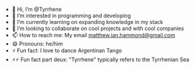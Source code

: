 - 👋 Hi, I’m @Tyrrhene
- 👀 I’m interested in programming and developing
- 🌱 I’m currently learning on expanding knowledge in my stack
- 💞️ I’m looking to collaborate on cool projects and with cool companies
- 📫 How to reach me: My email matthew.ian.hammond@gmail.com
- 😄 Pronouns: he/him
- ⚡ Fun fact: I love to dance Argentinan Tango
- ⚡⚡ Fun fact part deux: "Tyrrhene" typically refers to the Tyrrhenian Sea

<!---
Tyrrhene/Tyrrhene is a ✨ special ✨ repository because its `README.md` (this file) appears on your GitHub profile.
You can click the Preview link to take a look at your changes.
--->
